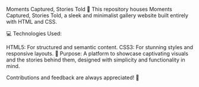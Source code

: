 Moments Captured, Stories Told 🌟
This repository houses Moments Captured, Stories Told, a sleek and minimalist gallery website built entirely with HTML and CSS.

💻 Technologies Used:

HTML5: For structured and semantic content.
CSS3: For stunning styles and responsive layouts.
📌 Purpose:
A platform to showcase captivating visuals and the stories behind them, designed with simplicity and functionality in mind.

Contributions and feedback are always appreciated! 🌟
